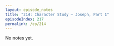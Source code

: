 ```yaml
---
layout: episode_notes
title: "214: Character Study — Joseph, Part 1"
episodeIndex: 217
permalink: /ep/214
---
```

No notes yet.
